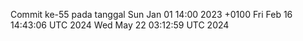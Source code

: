 Commit ke-55 pada tanggal Sun Jan 01 14:00 2023 +0100
Fri Feb 16 14:43:06 UTC 2024
Wed May 22 03:12:59 UTC 2024
